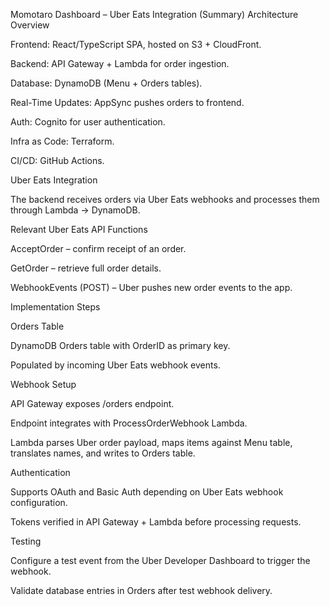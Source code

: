 Momotaro Dashboard – Uber Eats Integration (Summary)
Architecture Overview

Frontend: React/TypeScript SPA, hosted on S3 + CloudFront.

Backend: API Gateway + Lambda for order ingestion.

Database: DynamoDB (Menu + Orders tables).

Real-Time Updates: AppSync pushes orders to frontend.

Auth: Cognito for user authentication.

Infra as Code: Terraform.

CI/CD: GitHub Actions.

Uber Eats Integration

The backend receives orders via Uber Eats webhooks and processes them through Lambda → DynamoDB.

Relevant Uber Eats API Functions

AcceptOrder – confirm receipt of an order.

GetOrder – retrieve full order details.

WebhookEvents (POST) – Uber pushes new order events to the app.

Implementation Steps

Orders Table

DynamoDB Orders table with OrderID as primary key.

Populated by incoming Uber Eats webhook events.

Webhook Setup

API Gateway exposes /orders endpoint.

Endpoint integrates with ProcessOrderWebhook Lambda.

Lambda parses Uber order payload, maps items against Menu table, translates names, and writes to Orders table.

Authentication

Supports OAuth and Basic Auth depending on Uber Eats webhook configuration.

Tokens verified in API Gateway + Lambda before processing requests.

Testing

Configure a test event from the Uber Developer Dashboard to trigger the webhook.

Validate database entries in Orders after test webhook delivery.
